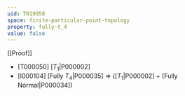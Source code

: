 ```yaml
---
uid: T019958
space: finite-particular-point-topology
property: fully-t_4
value: false
---
```

[[Proof]]

* [T000050] [$T_1$|P000002]
* [I000104] [Fully $T_4$|P000035] => ([$T_1$|P000002] + [Fully Normal|P000034])

